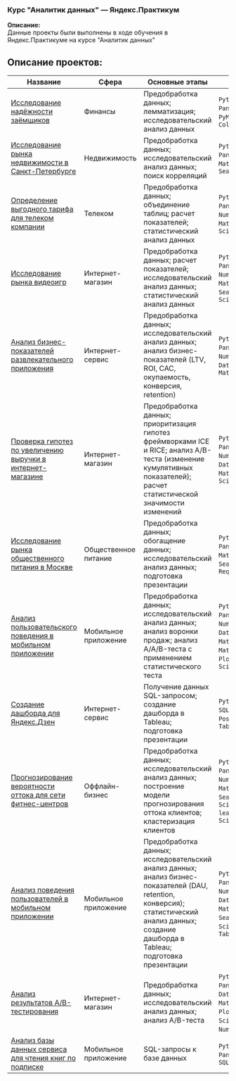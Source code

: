 ### Курс "Аналитик данных" — Яндекс.Практикум

**Описание:**     
Данные проекты были выполнены в ходе обучения в Яндекс.Практикуме на курсе "Аналитик данных"  

## Описание проектов:
|Название   	|Сфера   	|Основные этапы   	|Стек   	|
|---	|---	|---	|---	|
|[Исследование надёжности заёмщиков](https://github.com/Vorosh/Data_Analyst_YP)   	|Финансы   	|Предобработка данных; лемматизация; исследовательский анализ данных   	|`Python`, `Pandas`, `PyMystem3`, `Collections`   	|
|[Исследование рынка недвижимости в Санкт-Петербурге](https://github.com/Vorosh/Data_Analyst_YP)   	|Недвижимость   	|Предобработка данных; исследовательский анализ данных; поиск корреляций   	|`Python`, `Pandas`, `Matplotlib`, `Seaborn`   	|
|[Определение выгодного тарифа для телеком компании](https://github.com/Vorosh/Data_Analyst_YP)   	|Телеком   	|Предобработка данных; объединение таблиц; расчет показателей; статистический анализ данных   	|`Python`, `Pandas`, `NumPy`, `Matplotlib`, `SciPy`   	|
|[Исследование рынка видеоигр](https://github.com/Vorosh/Data_Analyst_YP)   	|Интернет-магазин   	|Предобработка данных; расчет показателей; исследовательский анализ данных; статистический анализ данных   |`Python`, `Pandas`, `NumPy`, `Matplotlib`, `Seaborn`, `SciPy`   	|
|[Анализ бизнес-показателей развлекательного приложения](https://github.com/Vorosh/Data_Analyst_YP)   	|Интернет-сервис   	|Предобработка данных; исследовательский анализ данных; анализ бизнес-показателей (LTV, ROI, CAC, окупаемость, конверсия, retention)  	|`Python`, `Pandas`, `NumPy`, `Datetime`, `Matplotlib`   	|
|[Проверка гипотез по увеличению выручки в интернет-магазине](https://github.com/Vorosh/Data_Analyst_YP)   	|Интернет-магазин   	|Предобработка данных; приоритизация гипотез фреймворками ICE и RICE; анализ A/B-теста (изменение кумулятивных показателей); расчет статистической значимости изменений  	|`Python`, `Pandas`, `NumPy`, `Datetime`, `Matplotlib`, `SciPy`   	|
|[Исследование рынка общественного питания в Москве](https://github.com/Vorosh/Data_Analyst_YP)   	|Общественное питание   	|Предобработка данных; обогащение данных; исследовательский анализ данных; подготовка презентации    	|`Python`, `Pandas`, `Matplotlib`, `Seaborn`, `IO`, `Requests`   	|
|[Анализ пользовательского поведения в мобильном приложении](https://github.com/Vorosh/Data_Analyst_YP)   	|Мобильное приложение   	|Предобработка данных; исследовательский анализ данных; анализ воронки продаж; анализ A/A/B-теста с применением статистического теста   	|`Python`, `Pandas`, `NumPy`, `Datetime`, `Math`, `Matplotlib`, `Plotly`, `SciPy`   	|
|[Создание дашборда для Яндекс.Дзен](https://github.com/Vorosh/Data_Analyst_YP)   	|Интернет-сервис   	|Получение данных SQL-запросом; создание дашборда в Tableau; подготовка презентации   	|`Python`, `SQLAlchemy`, `PostgreSQL`, `Tableau`   	|
|[Прогнозирование вероятности оттока для сети фитнес-центров](https://github.com/Vorosh/Data_Analyst_YP)   	|Оффлайн-бизнес   	|Предобработка данных; исследовательский анализ данных; построение модели прогнозирования оттока клиентов; кластеризация клиентов   	|`Python`, `Pandas`, `NumPy`, `Matplotlib`, `Seaborn`, `Scikit-learn`, `SciPy`   	|
|[Анализ поведения пользователей в мобильном приложении](https://github.com/Vorosh/Data_Analyst_YP)   	|Мобильное приложение   	|Предобработка данных; исследовательский анализ данных; анализ бизнес-показателей (DAU, retention, конверсия); статистический анализ данных; создание дашборда в Tableau; подготовка презентации   	|`Python`, `Pandas`, `NumPy`, `Math`, `Datetime`, `Matplotlib`, `Seaborn`, `SciPy`, `Tableau`   	|
|[Анализ результатов A/B-тестирования](https://github.com/Vorosh/Data_Analyst_YP)   	|Интернет-магазин   	|Предобработка данных; исследовательский анализ данных; анализ A/B-теста   	|`Python`, `Pandas`, `Datetime`, `Matplotlib`, `Plotly`, `SciPy`, `NumPy`, `Math`   	|
|[Анализ базы данных сервиса для чтения книг по подписке](https://github.com/Vorosh/Data_Analyst_YP)   	|Мобильное приложение   	|SQL-запросы к базе данных   	|`Python`, `Pandas`, `SQLAlchemy`
